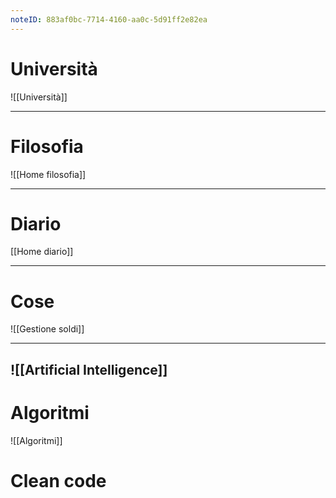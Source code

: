 ```yaml
---
noteID: 883af0bc-7714-4160-aa0c-5d91ff2e82ea
---
```

# Università
![[Università]]

---
# Filosofia
![[Home filosofia]]

---
# Diario
[[Home diario]]

---
# Cose
![[Gestione soldi]]

---
![[Artificial Intelligence]]
---
# Algoritmi
![[Algoritmi]]


# Clean code
 